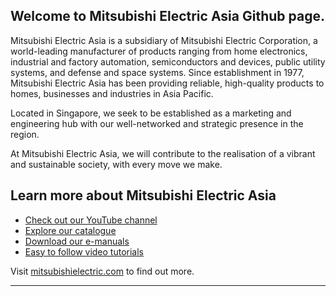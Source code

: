 ## Welcome to Mitsubishi Electric Asia Github page.

Mitsubishi Electric Asia is a subsidiary of Mitsubishi Electric Corporation, a world-leading manufacturer of products ranging from home electronics, industrial and factory automation, semiconductors and devices, public utility systems, and defense and space systems. Since establishment in 1977, Mitsubishi Electric Asia has been providing reliable, high-quality products to homes, businesses and industries in Asia Pacific.

Located in Singapore, we seek to be established as a marketing and engineering hub with our well-networked and strategic presence in the region.

At Mitsubishi Electric Asia, we will contribute to the realisation of a vibrant and sustainable society, with every move we make.

## Learn more about Mitsubishi Electric Asia

* [Check out our YouTube channel](https://www.youtube.com/channel/UCkDaGvT5PvALPg9sjhVEusA)
* [Explore our catalogue](https://sg.mitsubishielectric.com/fa/en/)
* [Download our e-manuals](https://www.mitsubishielectric.com/app/fa/download/search.do?mode=manual#)
* [Easy to follow video tutorials](https://www.youtube.com/@MitsubishiFAEU/playlists)

Visit [mitsubishielectric.com](https://www.mitsubishielectric.com.sg/) to find out more.


----
